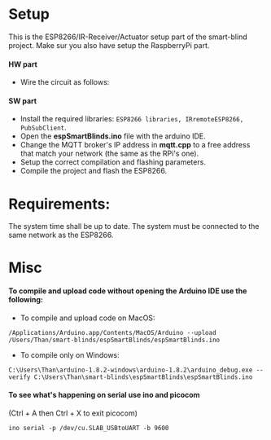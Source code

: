  # Setup
 This is the ESP8266/IR-Receiver/Actuator setup part of the smart-blind project. Make sur you also have setup the RaspberryPi part.
#### HW part
* Wire the circuit as follows:

#### SW part
* Install the required libraries: `ESP8266 libraries, IRremoteESP8266, PubSubClient`.
* Open the __espSmartBlinds.ino__ file with the arduino IDE.
* Change the MQTT broker's IP address in __mqtt.cpp__ to a free address that match your network (the same as the RPi's one).
* Setup the correct compilation and flashing parameters.
* Compile the project and flash the ESP8266.


# Requirements:
The system time shall be up to date.
The system must be connected to the same network as the ESP8266.


# Misc
#### To compile and upload code without opening the Arduino IDE use the following:
* To compile and upload code on MacOS:
```shell
/Applications/Arduino.app/Contents/MacOS/Arduino --upload /Users/Than/smart-blinds/espSmartBlinds/espSmartBlinds.ino
```
* To compile only on Windows:
```shell
C:\Users\Than\arduino-1.8.2-windows\arduino-1.8.2\arduino_debug.exe --verify C:\Users\Than\smart-blinds\espSmartBlinds\espSmartBlinds.ino
```

#### To see what's happening on serial use ino and picocom
(Ctrl + A then Ctrl + X to exit picocom)
```shell
ino serial -p /dev/cu.SLAB_USBtoUART -b 9600
```
